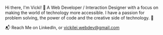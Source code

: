 Hi there, I'm Vicki! 🧪 A Web Developer / Interaction Designer with a focus on making the world of technology more accessible. I have a passion for problem solving, the power of code and the creative side of technology. 👋

📬 Reach Me on LinkedIn, or vickilei.webdev@gmail.com
